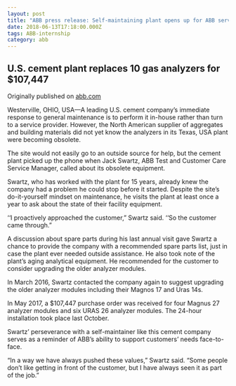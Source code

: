 ```yaml
---
layout: post
title: "ABB press release: Self-maintaining plant opens up for ABB services"
date: 2018-06-13T17:18:00.000Z
tags: ABB-internship
category: abb
---
```

## U.S. cement plant replaces 10 gas analyzers for $107,447

Originally published on [abb.com](http://www.abb.com/cawp/seitp202/fc80eb99040d282bc12582ab0063d059.aspx)

Westerville, OHIO, USA—A leading U.S. cement company’s immediate response to general maintenance is to perform it in-house rather than turn to a service provider. However, the North American supplier of aggregates and building materials did not yet know the analyzers in its Texas, USA plant were becoming obsolete.



The site would not easily go to an outside source for help, but the cement plant picked up the phone when Jack Swartz, ABB Test and Customer Care Service Manager, called about its obsolete equipment.



Swartz, who has worked with the plant for 15 years, already knew the company had a problem he could stop before it started. Despite the site’s do-it-yourself mindset on maintenance, he visits the plant at least once a year to ask about the state of their facility equipment.



‘‘I proactively approached the customer,” Swartz said. ‘‘So the customer came through.”



A discussion about spare parts during his last annual visit gave Swartz a chance to provide the company with a recommended spare parts list, just in case the plant ever needed outside assistance. He also took note of the plant’s aging analytical equipment. He recommended for the customer to consider upgrading the older analyzer modules.



In March 2016, Swartz contacted the company again to suggest upgrading the older analyzer modules including their Magnos 17 and Uras 14s.



In May 2017, a $107,447 purchase order was received for four Magnus 27 analyzer modules and six URAS 26 analyzer modules. The 24-hour installation took place last October.



Swartz’ perseverance with a self-maintainer like this cement company serves as a reminder of ABB’s ability to support customers’ needs face-to-face.



“In a way we have always pushed these values,” Swartz said. “Some people don’t like getting in front of the customer, but I have always seen it as part of the job.”
